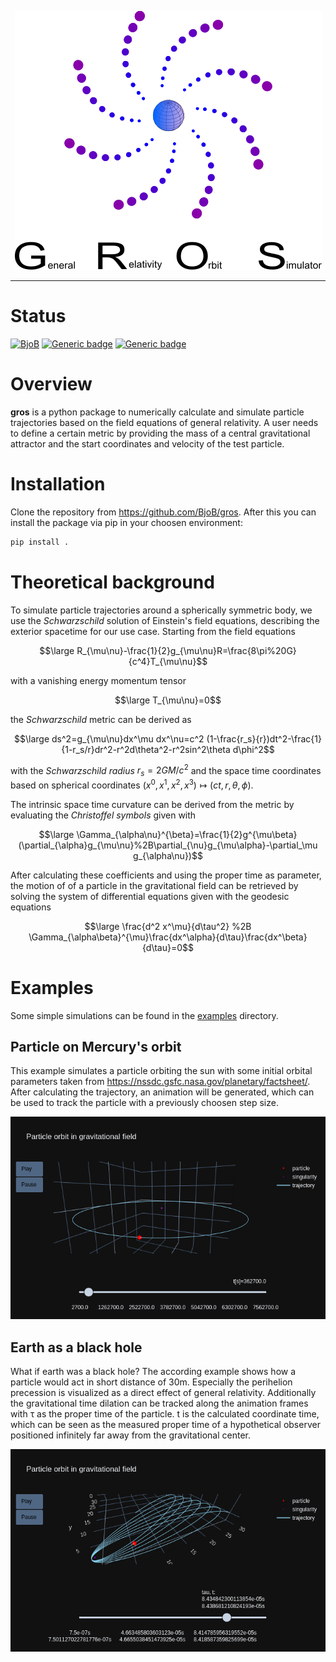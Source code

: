 <p align="center">
  <img src="doc/gros_logo.png">
</p>

-----------------

# Status

<!--[![BjoB](https://circleci.com/gh/BjoB/gros.svg?style=shield)](https://circleci.com/gh/BjoB/gros)-->
<!--[![PyPI Latest Release](https://img.shields.io/pypi/v/gros.svg)](https://pypi.org/project/gros/)-->
[![BjoB](https://img.shields.io/circleci/build/github/BjoB/gros/master.svg?style=flat-square&logo=circleci)](https://circleci.com/gh/BjoB/gros)
[![Generic badge](https://img.shields.io/badge/powered%20by-astropy-blue.svg)](https://img.shields.io/badge/powered--by-astropy-blue)
[![Generic badge](https://img.shields.io/badge/powered%20by-plotly-blue.svg)](https://img.shields.io/badge/powered--by-plotly-blue)

# Overview

**gros** is a python package to numerically calculate and simulate particle trajectories based on the field equations of general relativity. A user needs to define a certain metric by providing the mass of a central gravitational attractor and the start coordinates and velocity of the test particle.

# Installation

Clone the repository from <https://github.com/BjoB/gros>. After this you can install the package via pip in your choosen environment:

```sh
pip install .
```

# Theoretical background

To simulate particle trajectories around a spherically symmetric body, we use the *Schwarzschild* solution of Einstein's field equations, describing the exterior spacetime for our use case. Starting from the field equations 

$$\large R_{\mu\nu}-\frac{1}{2}g_{\mu\nu}R=\frac{8\pi%20G}{c^4}T_{\mu\nu}$$

with a vanishing energy momentum tensor 

$$\large T_{\mu\nu}=0$$

the *Schwarzschild* metric can be derived as

$$\large ds^2=g_{\mu\nu}dx^\mu dx^\nu=c^2 (1-\frac{r_s}{r})dt^2-\frac{1}{1-r_s/r}dr^2-r^2d\theta^2-r^2sin^2\theta d\phi^2$$

with the *Schwarzschild radius* $r_s=2GM/c^2$ and the space time coordinates based on spherical coordinates $(x^0,x^1,x^2,x^3) \mapsto (ct, r,\theta, \phi)$.

The intrinsic space time curvature can be derived from the metric by evaluating the *Christoffel symbols* given with

$$\large \Gamma_{\alpha\nu}^{\beta}=\frac{1}{2}g^{\mu\beta}(\partial_{\alpha}g_{\mu\nu}%2B\partial_{\nu}g_{\mu\alpha}-\partial_\mu g_{\alpha\nu})$$

After calculating these coefficients and using the proper time as parameter, the motion of of a particle in the gravitational field can be retrieved by solving the system of differential equations given with the geodesic equations

$$\large \frac{d^2 x^\mu}{d\tau^2} %2B \Gamma_{\alpha\beta}^{\mu}\frac{dx^\alpha}{d\tau}\frac{dx^\beta}{d\tau}=0$$

# Examples

Some simple simulations can be found in the [examples](https://github.com/BjoB/gros/tree/master/src/gros/examples) directory.

## Particle on Mercury's orbit

This example simulates a particle orbiting the sun with some initial orbital parameters taken from <https://nssdc.gsfc.nasa.gov/planetary/factsheet/>. After calculating the trajectory, an animation will be generated, which can be used to track the particle with a previously choosen step size.

<p align="center">
  <img src="doc/mercury_plot.png">
</p>

## Earth as a black hole

What if earth was a black hole? The according example shows how a particle would act in short distance of 30m. Especially the perihelion precession is visualized as a direct effect of general relativity. Additionally the gravitational time dilation can be tracked along the animation frames with τ as the proper time of the particle. t is the calculated coordinate time, which can be seen as the measured proper time of a hypothetical observer positioned infinitely far away from the gravitational center.

<p align="center">
  <img src="doc/earth_black_hole_animation_zoomed.png">
</p>
